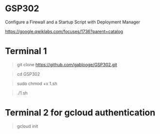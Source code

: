 # GSP302

Configure a Firewall and a Startup Script with Deployment Manager


https://google.qwiklabs.com/focuses/1736?parent=catalog


# Terminal 1
> git clone https://github.com/gablooge/GSP302.git

> cd GSP302

> sudo chmod +x 1.sh

> ./1.sh


# Terminal 2 for gcloud authentication
> gcloud init

